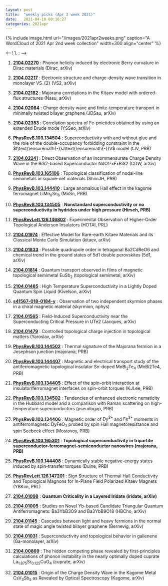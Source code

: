 ```yaml
---
layout: post
title:  "weekly picks (Apr 2 week 2021)"
date:   2021-04-10 00:16:27
categories: 2021apr
---
```


{% include image.html url="/images/2021apr2weeks.png" caption="A WordCloud of 2021 Apr 2nd week collection" width=300 align="center" %}


<--! 1. **[]()** : -->


1. **[2104.02270](http://arxiv.org/abs/2104.02270)** : Phonon helicity induced by electronic Berry curvature in Dirac materials (Dirac, arXiv)

1. **[2104.02217](http://arxiv.org/abs/2104.02217)** : Electronic structure and charge-density wave transition in monolayer VS_{2} (VS2, arXiv)

1. **[2104.02182](http://arxiv.org/abs/2104.02182)** : Majorana correlations in the Kitaev model with ordered-flux structures (Nasu, arXiv)

1. **[2104.02084](http://arxiv.org/abs/2104.02084)** : Charge density wave and finite-temperature transport in minimally twisted bilayer graphene (JDSau, arXiv)

1. **[2104.02353](http://arxiv.org/abs/2104.02353)** : Correlation spectra of Fe-pnictides obtained by using an extended Drude mode (YSSeo, arXiv)

1. **[PhysRevB.103.134504](https://link.aps.org/doi/10.1103/PhysRevB.103.134504)** : Superconductivity with and without glue and the role of the double-occupancy forbidding constraint in the $t\text{\ensuremath{-}}J\text{\ensuremath{-}}V$ model (tJV, PRB)

1. **[2104.02241](http://arxiv.org/abs/2104.02241)** : Direct Observation of an Incommensurate Charge Density Wave in the BiS2-based Superconductor NdO1-xFxBiS2 (CDW, arXiv)

1. **[PhysRevB.103.165106](https://link.aps.org/doi/10.1103/PhysRevB.103.165106)** : Topological classification of nodal-line semimetals in square-net materials (ShimJH, PRB)

1. **[PhysRevB.103.144410](https://link.aps.org/doi/10.1103/PhysRevB.103.144410)** : Large anomalous Hall effect in the kagome ferromagnet ${\mathrm{LiMn}}_{6}{\mathrm{Sn}}_{6}$ (MnSn, PRB)

1. **[PhysRevB.103.134505](https://link.aps.org/doi/10.1103/PhysRevB.103.134505)** : **Nonstandard superconductivity or no superconductivity in hydrides under high pressure (Hirsch, PRB)**

1. **[PhysRevLett.126.146802](https://link.aps.org/doi/10.1103/PhysRevLett.126.146802)** : Experimental Observation of Higher-Order Topological Anderson Insulators (HOTAI, PRL)

1. **[2104.01974](http://arxiv.org/abs/2104.01974)** : Effective Model for Rare-earth Kitaev Materials and its Classical Monte Carlo Simulation (kitaev, arXiv)

1. **[2104.01833](http://arxiv.org/abs/2104.01833)** : Possible quadrupole order in tetragonal Ba2CdReO6 and chemical trend in the ground states of 5d1 double perovskites (5d1, arXiv)

1. **[2104.01814](http://arxiv.org/abs/2104.01814)** : Quantum transport observed in films of magnetic topological semimetal EuSb$_2$ (topological semimetal, arXiv)

1. **[2104.01485](http://arxiv.org/abs/2104.01485)** : High Temperature Superconductivity in a Lightly Doped Quantum Spin Liquid (Kivelson, arXiv)

1. **[s41567-018-0184-y](https://www.nature.com/articles/s41567-018-0184-y)** : Observation of two independent skyrmion phases in a chiral magnetic material (skyrmion, nphys)

1. **[2104.01565](http://arxiv.org/abs/2104.01565)** : Field-Induced Superconductivity near the Superconducting Critical Pressure in UTe2 (Jacques, arXiv)

1. **[2104.01479](http://arxiv.org/abs/2104.01479)** : Controlled topological charge injection in topological matters (Yaroslav, arXiv)


1. **[PhysRevB.103.144502](https://link.aps.org/doi/10.1103/PhysRevB.103.144502)** : Thermal signature of the Majorana fermion in a Josephson junction (majorana, PRB)

1. **[PhysRevB.103.144407](https://link.aps.org/doi/10.1103/PhysRevB.103.144407)** : Magnetic and electrical transport study of the antiferromagnetic topological insulator Sn-doped ${\mathrm{MnBi}}_{2}{\mathrm{Te}}_{4}$ (MnBi2Te4, PRB)

1. **[PhysRevB.103.134405](https://link.aps.org/doi/10.1103/PhysRevB.103.134405)** : Effect of the spin-orbit interaction at insulator/ferromagnet interfaces on spin-orbit torques (KJLee, PRB)

1. **[PhysRevB.103.134502](https://link.aps.org/doi/10.1103/PhysRevB.103.134502)** : Tendencies of enhanced electronic nematicity in the Hubbard model and a comparison with Raman scattering on high-temperature superconductors (pseudogap, PRB)

1. **[PhysRevB.103.134406](https://link.aps.org/doi/10.1103/PhysRevB.103.134406)** : Magnetic order of ${\mathrm{Dy}}^{3+}$ and ${\mathrm{Fe}}^{3+}$ moments in antiferromagnetic $\mathrm{Dy}\mathrm{Fe}{\mathrm{O}}_{3}$ probed by spin Hall magnetoresistance and spin Seebeck effect (Mostovoy, PRB)

1. **[PhysRevB.103.165301](https://link.aps.org/doi/10.1103/PhysRevB.103.165301)** : **Topological superconductivity in tripartite superconductor-ferromagnet-semiconductor nanowires (majorana, PRB)**

1. **[PhysRevB.103.144408](https://link.aps.org/doi/10.1103/PhysRevB.103.144408)** : Dynamically stable negative-energy states induced by spin-transfer torques (Duine, PRB)

1. **[PhysRevLett.126.147201](https://link.aps.org/doi/10.1103/PhysRevLett.126.147201)** : Sign Structure of Thermal Hall Conductivity and Topological Magnons for In-Plane Field Polarized Kitaev Magnets (YBKim, PRL)


1. **[2104.01098](http://arxiv.org/abs/2104.01098)** : **Quantum Criticality in a Layered Iridate (iridate, arXiv)**

1. **[2104.01005](http://arxiv.org/abs/2104.01005)** : Studies on Novel Yb-based Candidate Triangular Quantum Antiferromagnets: Ba3YbB3O9 and Ba3YbB9O18 (HBCho, arXiv)

1. **[2104.01145](http://arxiv.org/abs/2104.01145)** : Cascades between light and heavy fermions in the normal state of magic angle twisted bilayer graphene (Bernevig, arXiv)

1. **[2104.01031](http://arxiv.org/abs/2104.01031)** : Superconductivity and topological behavior in gallenene (Ga-monolayer, arXiv)

1. **[2104.00869](http://arxiv.org/abs/2104.00869)** : The hidden competing phase revealed by first-principles calculations of phonon instability in the nearly optimally doped cuprate La$_{1.875}$Sr$_{0.125}$CuO$_4$ (cuprate, arXiv)

1. **[2104.01015](http://arxiv.org/abs/2104.01015)** : Origin of the Charge Density Wave in the Kagome Metal CsV$_{3}$Sb$_{5}$ as Revealed by Optical Spectroscopy (Kagome, arXiv)

